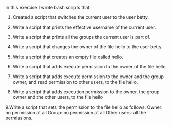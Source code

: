 In this exercise I wrote bash scripts that:

1. Created a script that switches the current user to the user betty.

2. Write a script that prints the effective username of the current user.

3. Write a script that prints all the groups the current user is part of.

4. Write a script that changes the owner of the file hello to the user betty.

5. Write a script that creates an empty file called hello.

6. Write a script that adds execute permission to the owner of the file hello.

7. Write a script that adds execute permission to the owner and the group owner, and read permission to other users, to the file hello.

8. Write a script that adds execution permission to the owner, the group owner and the other users, to the file hello

9.Write a script that sets the permission to the file hello as follows:
Owner: no permission at all
Group: no permission at all
Other users: all the permissions.
